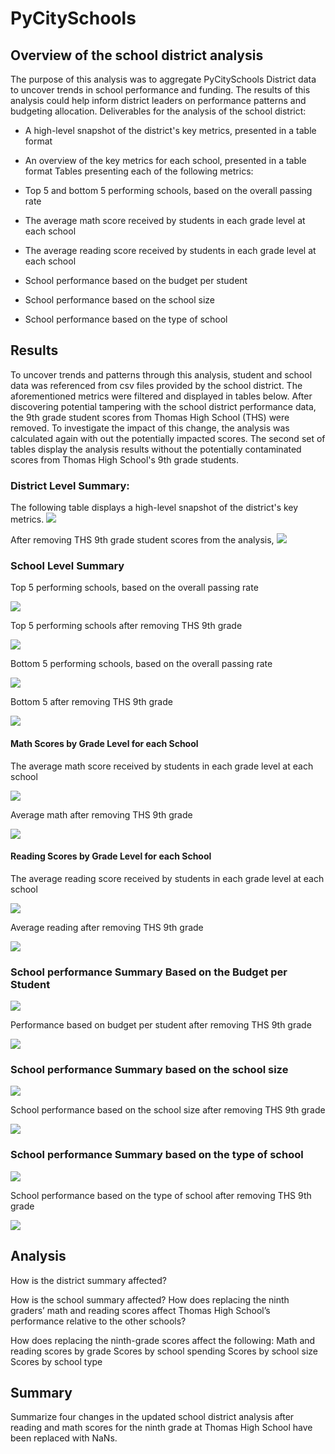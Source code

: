 # PyCitySchools
## Overview of the school district analysis 
The purpose of this analysis was to aggregate PyCitySchools District data to uncover trends in school performance and funding.  The results of this analysis could help inform district leaders on performance patterns and budgeting allocation. 
Deliverables for the analysis of the school district: 

  * A high-level snapshot of the district's key metrics, presented in a table format
  * An overview of the key metrics for each school, presented in a table format
Tables presenting each of the following metrics:

  * Top 5 and bottom 5 performing schools, based on the overall passing rate
  * The average math score received by students in each grade level at each school
  * The average reading score received by students in each grade level at each school
  * School performance based on the budget per student
  * School performance based on the school size 
  * School performance based on the type of school

## Results 
To uncover trends and patterns through this analysis, student and school data was referenced from csv files provided by the school district.  The aforementioned metrics were filtered and displayed in tables below. After discovering potential tampering with the school district performance data, the 9th grade student scores from Thomas High School (THS) were removed. To investigate the impact of this change, the analysis was calculated again with out the potentially impacted scores. The second set of tables display the analysis results without the potentially contaminated scores from Thomas High School's 9th grade students. 

### District Level Summary: 

The following table displays a high-level snapshot of the district's key metrics.
<img src="Resources/district_summary_1.png">

After removing THS 9th grade student scores from the analysis, 
<img src="Resources/district_summary_2.png">



### School Level Summary

Top 5 performing schools, based on the overall passing rate

<img src="Resources/top_5_overall_1.png">

Top 5 performing schools after removing THS 9th grade

<img src="Resources/top_5_overall_2.png">

Bottom 5 performing schools, based on the overall passing rate

<img src="Resources/bottom_5_overall_1.png">

Bottom 5 after removing THS 9th grade

<img src="Resources/bottom_5_overall_2.png">


#### Math Scores by Grade Level for each School  
The average math score received by students in each grade level at each school

<img src="Resources/avg_math_bygrade_1.png">

Average math after removing THS 9th grade

<img src="Resources/avg_math_bygrade_2.png">


#### Reading Scores by Grade Level for each School  

The average reading score received by students in each grade level at each school

<img src="Resources/avg_reading_bygrade_1.png">

Average reading after removing THS 9th grade

<img src="Resources/avg_reading_bygrade_2.png">



### School performance Summary Based on the Budget per Student

<img src="Resources/school_perf_by_student_budget_1.png">

Performance based on budget per student after removing THS 9th grade

<img src="Resources/school_perf_by_student_budget_2.png">



### School performance Summary based on the school size 

<img src="Resources/school_perf_by_school_size_1.png">

School performance based on the school size after removing THS 9th grade

<img src="Resources/school_perf_by_school_size_2.png">



### School performance Summary based on the type of school

<img src="Resources/school_perf_by_school_type_1.png">

School performance based on the type of school after removing THS 9th grade
  
<img src="Resources/school_perf_by_school_type_2.png">



## Analysis
How is the district summary affected?


How is the school summary affected?
How does replacing the ninth graders’ math and reading scores affect Thomas High School’s performance relative to the other schools?

How does replacing the ninth-grade scores affect the following:
Math and reading scores by grade
Scores by school spending
Scores by school size
Scores by school type


## Summary
Summarize four changes in the updated school district analysis after reading and math scores for the ninth grade at Thomas High School have been replaced with NaNs.



